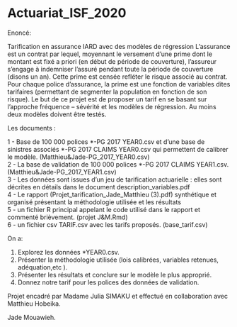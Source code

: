 # Actuariat_ISF_2020


Enoncé: 

Tarification en assurance IARD avec des modèles de régression
L’assurance est un contrat par lequel, moyennant le versement d’une prime dont le montant est fixé
a priori (en début de période de couverture), l’assureur s’engage à indemniser l’assuré pendant toute
la période de couverture (disons un an). Cette prime est censée refléter le risque associé au contrat.
Pour chaque police d’assurance, la prime est une fonction de variables dites tarifaires (permettant de
segmenter la population en fonction de son risque). Le but de ce projet est de proposer un tarif en se
basant sur l’approche fréquence – sévérité et les modèles de régression. Au moins deux modèles
doivent être testés.

Les documents :

1 - Base de 100 000 polices *-PG 2017 YEAR0.csv et d’une base de sinistres associés *-PG 2017 CLAIMS YEAR0.csv 
qui permettent de calibrer le modèle. (Matthieu&Jade-PG_2017_YEAR0.csv) <br>
2 - La base de validation de 100 000 polices *-PG 2017 CLAIMS YEAR1.csv. (Matthieu&Jade-PG_2017_YEAR1.csv) <br>
3 - Les données sont issues d’un jeu de tarification actuarielle : elles sont décrites en détails dans le document 
description_variables.pdf<br>
4 - Le rapport (Projet_tarification_Jade_Matthieu (3).pdf) synthétique et organisé présentant la méthodologie utilisée et les résultats<br>
5 - un fichier R principal appelant le code utilisé dans le rapport et commenté brièvement. (projet J&M.Rmd)<br>
6 - un fichier csv TARIF.csv avec les tarifs proposés. (base_tarif.csv)<br>

On a:
1. Explorez les données *YEAR0.csv.
2. Présenter la méthodologie utilisée (lois calibrées, variables retenues, adéquation,etc ).
3. Présenter les résultats et conclure sur le modèle le plus approprié.
4. Donnez notre tarif pour les polices des données de validation.

Projet encadré par Madame Julia SIMAKU et effectué en collaboration avec Matthieu Hobeika.

Jade Mouawieh.
